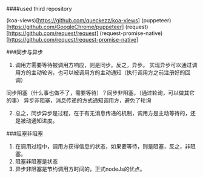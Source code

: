 ####used third repository

(koa-views)[https://github.com/queckezz/koa-views]
(puppeteer)[https://github.com/GoogleChrome/puppeteer]
(request)[https://github.com/request/request]
(request-promise-native)[https://github.com/request/request-promise-native]

###同步与异步
1. 调用方需要等待被调用方响应，则是同步。反之，异步。
实现异步可以通过调用方的主动轮询，也可以被调用方的主动通知（执行调用方之前注册好的回调）

同步阻塞（什么事也做不了，需要等待）？同步非阻塞，（通过轮询，可以做其它的事）
异步非阻塞，消息传递的方式通知调用方，避免了轮询

2. 总之，同步异步是过程，在于有无消息传递的机制，调用方是主动等待的，还是被动通知进度。

###阻塞非阻塞
1. 在调用过程中，调用方获得信息的状态，如果要等待，则是阻塞，反之，非阻塞。
2. 阻塞非阻塞是状态
3. 异步非阻塞是节约调用方时间的，正式nodeJs的优点。